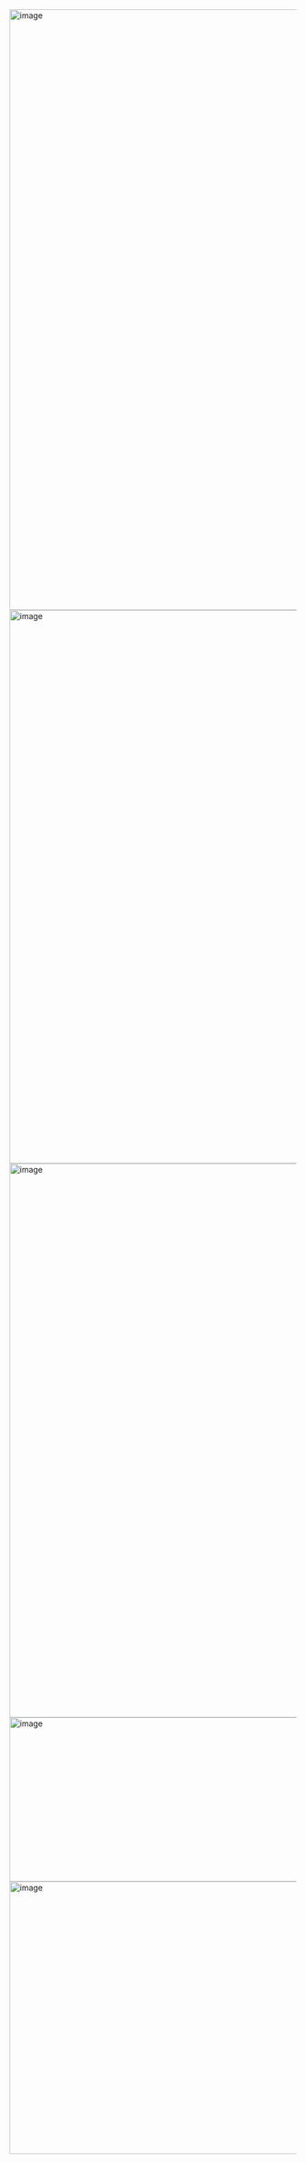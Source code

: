 <img width="1862" height="1054" alt="image" src="https://github.com/user-attachments/assets/18bd8190-412a-4c64-b570-f2173ebd3279" />
<img width="1518" height="971" alt="image" src="https://github.com/user-attachments/assets/657f8bef-8cab-408a-9c2a-0f04b305712f" />
<img width="1419" height="972" alt="image" src="https://github.com/user-attachments/assets/1ab51ac2-42f7-4d32-9e86-b37ab11dc240" />
<img width="1275" height="288" alt="image" src="https://github.com/user-attachments/assets/819e5955-fab5-4d09-afb5-4c5925e3a976" />
<img width="1640" height="478" alt="image" src="https://github.com/user-attachments/assets/d40fd3aa-c17b-4e5d-a6cb-58cf1b492bea" />


